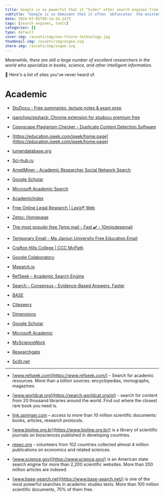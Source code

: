 ```yaml
---
title: Google is so powerful that it "hides" other search engines from us
subtitle: "Google is so dominant that it often ´obfuscates´ the existence of other search engines. Most people are unaware of the variety of options available beyond it."
date: 2024-07-02T00:14:14.147Z
tags: [search engines, tools]
categories: []
type: default
cover-img: /assets/img/new-future-technology.jpg
thumbnail-img: /assets/img/osgeo.svg
share-img: /assets/img/osgeo.svg
---
```


*Meanwhile, there are still a large number of excellent researchers in the world who specialize in books, science, and other intelligent information.*

📌 Here's a list of sites you've never heard of.

# Academic

- [StuDocu - Free summaries, lecture notes & exam prep](https://www.studocu.com/en-us)

- [isanchop/stuhack: Chrome extension for studocu premium free](https://github.com/isanchop/stuhack)

- [Copyscape Plagiarism Checker - Duplicate Content Detection Software](https://www.copyscape.com/)

- [https://education.iseek.com/iseek/home.page](https://education.iseek.com/iseek/home.page)

- [lumendatabase.org](https://lumendatabase.org/)

- [Sci-hub.ru](https://sci-hub.ru/)

- [ArnetMiner - Academic Researcher Social Network Search](http://arnetminer.org/)

- [Google Scholar](http://scholar.google.de/)

- [Microsoft Academic Search](http://academic.research.microsoft.com/)

- [AcademicIndex](http://www.academicindex.net/)

- [Free Online Legal Research | Lexis® Web](http://lexisweb.com/)

- [Zetoc: Homepage](http://zetoc.jisc.ac.uk/)

- [The most populer free Temp mail - Fast ✔️ - 10minutesemail](https://10minutesemail.net/)

- [Temporary Email - Ma Jianjun University Free Education Email](https://mail.mjj.edu.ge/)

- [Crafton Hills College | CCC MyPath](https://www.cccmypath.org/uPortal/f/u7859l1s1000/normal/render.uP#session_state=fe5d7586-21c2-44e9-9e1b-19509decc737&code=24e56c0f-b3f4-4ef0-9b09-510b3f5e911d.fe5d7586-21c2-44e9-9e1b-19509decc737.1a9e2586-6f11-4403-8d0b-8f07b75d1ab8)

- [Google Colaboratory](https://colab.research.google.com/github/shirooo39/MiXLab/blob/master/MiXLab.ipynb)

- [Msearch.io](https://msearch.io/)

- [RefSeek - Academic Search Engine](https://www.refseek.com/)

- [Search - Consensus - Evidence-Based Answers, Faster](https://consensus.app/search/)

- [BASE](https://www.base-search.net/)

- [Citeseerx](https://citeseerx.ist.psu.edu/index;jsessionid=619038F42B97B7B14D3D7D1EF8BA289B)

- [Dimensions](https://app.dimensions.ai/discover/publication)

- [Google Scholar](https://scholar.google.com/schhp?as_sdt=0%2C5&hl=en)

- [Microsoft Academic](https://academic.microsoft.com/home)

- [MyScienceWork](https://www.mysciencework.com/)

- [Researchgate](https://www.researchgate.net/search/publication?q=)

- [Scilit.net](https://www.scilit.net/)

---

- [www.refseek.com](https://www.refseek.com/) - Search for academic resources. More than a billion sources: encyclopedias, monographs, magazines.

- [www.worldcat.org](https://search.worldcat.org/pt) - search for content from 20 thousand libraries around the world. Find out where the closest rare book you need is.

- [link.springer.com](https://link.springer.com) – access to more than 10 million scientific documents: books, articles, research protocols.

- [www.bioline.org.br](https://www.bioline.org.br/) is a library of scientific journals on biosciences published in developing countries.

- [repec.org](http://repec.org) - volunteers from 102 countries collected almost 4 million publications on economics and related sciences.

- [www.science.gov](https://www.science.gov/) is an American state search engine for more than 2,200 scientific websites. More than 200 million articles are indexed.

- [www.base-search.net](https://www.base-search.net/) is one of the most powerful searches in academic studies texts. More than 100 million scientific documents, 70% of them free.